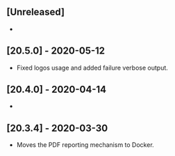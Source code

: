 ## [Unreleased]
-

## [20.5.0] - 2020-05-12
- Fixed logos usage and added failure verbose output.


## [20.4.0] - 2020-04-14
-


## [20.3.4] - 2020-03-30
- Moves the PDF reporting mechanism to Docker.
